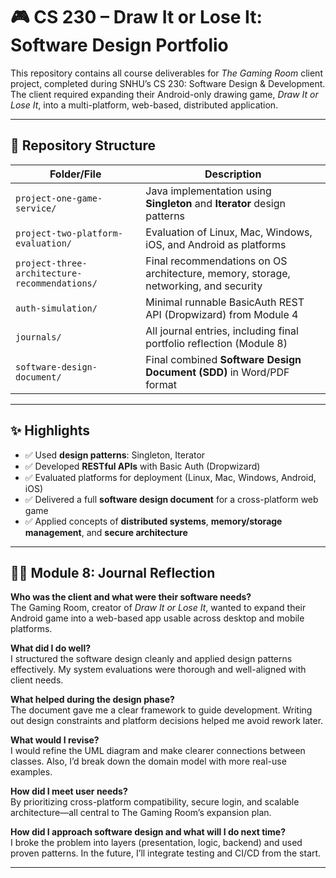 # 🎮 CS 230 – Draw It or Lose It: Software Design Portfolio

This repository contains all course deliverables for *The Gaming Room* client project, completed during SNHU’s CS 230: Software Design & Development.  
The client required expanding their Android-only drawing game, *Draw It or Lose It*, into a multi-platform, web-based, distributed application.

---

## 📁 Repository Structure

| Folder/File | Description |
|-------------|-------------|
| `project-one-game-service/` | Java implementation using **Singleton** and **Iterator** design patterns |
| `project-two-platform-evaluation/` | Evaluation of Linux, Mac, Windows, iOS, and Android as platforms |
| `project-three-architecture-recommendations/` | Final recommendations on OS architecture, memory, storage, networking, and security |
| `auth-simulation/` | Minimal runnable BasicAuth REST API (Dropwizard) from Module 4 |
| `journals/` | All journal entries, including final portfolio reflection (Module 8) |
| `software-design-document/` | Final combined **Software Design Document (SDD)** in Word/PDF format |

---

## ✨ Highlights

- ✅ Used **design patterns**: Singleton, Iterator
- ✅ Developed **RESTful APIs** with Basic Auth (Dropwizard)
- ✅ Evaluated platforms for deployment (Linux, Mac, Windows, Android, iOS)
- ✅ Delivered a full **software design document** for a cross-platform web game
- ✅ Applied concepts of **distributed systems**, **memory/storage management**, and **secure architecture**

---

## 🧘‍♂️ Module 8: Journal Reflection

**Who was the client and what were their software needs?**  
The Gaming Room, creator of *Draw It or Lose It*, wanted to expand their Android game into a web-based app usable across desktop and mobile platforms.

**What did I do well?**  
I structured the software design cleanly and applied design patterns effectively. My system evaluations were thorough and well-aligned with client needs.

**What helped during the design phase?**  
The document gave me a clear framework to guide development. Writing out design constraints and platform decisions helped me avoid rework later.

**What would I revise?**  
I would refine the UML diagram and make clearer connections between classes. Also, I’d break down the domain model with more real-use examples.

**How did I meet user needs?**  
By prioritizing cross-platform compatibility, secure login, and scalable architecture—all central to The Gaming Room’s expansion plan.

**How did I approach software design and what will I do next time?**  
I broke the problem into layers (presentation, logic, backend) and used proven patterns. In the future, I’ll integrate testing and CI/CD from the start.

---



